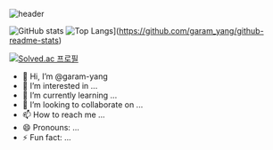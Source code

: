 ![header](https://capsule-render.vercel.app/api?type=wave&color=auto&text=Garam%20Yang)

![GitHub stats](https://github-readme-stats.vercel.app/api?username=garam_yang&show_icons=true&theme=radical)
![Top Langs](https://github-readme-stats.vercel.app/api/top-langs/?username=garam_yang)](https://github.com/garam_yang/github-readme-stats)

[![Solved.ac
프로필](http://mazassumnida.wtf/api/generate_badge?boj={jhk04})](https://solved.ac/{jhk04})


- 👋 Hi, I’m @garam-yang
- 👀 I’m interested in ...
- 🌱 I’m currently learning ...
- 💞️ I’m looking to collaborate on ...
- 📫 How to reach me ...
- 😄 Pronouns: ...
- ⚡ Fun fact: ...

<!---
garam-yang/garam-yang is a ✨ special ✨ repository because its `README.md` (this file) appears on your GitHub profile.
You can click the Preview link to take a look at your changes.
--->
